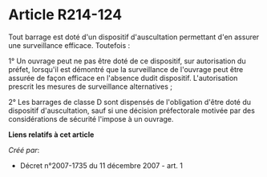 # Article R214-124

Tout barrage est doté d'un dispositif d'auscultation permettant d'en assurer une surveillance efficace. Toutefois :

1° Un ouvrage peut ne pas être doté de ce dispositif, sur autorisation du préfet, lorsqu'il est démontré que la surveillance
de l'ouvrage peut être assurée de façon efficace en l'absence dudit dispositif. L'autorisation prescrit les mesures de
surveillance alternatives ;

2° Les barrages de classe D sont dispensés de l'obligation d'être doté du dispositif d'auscultation, sauf si une décision
préfectorale motivée par des considérations de sécurité l'impose à un ouvrage.

**Liens relatifs à cet article**

_Créé par_:

  - Décret n°2007-1735 du 11 décembre 2007 - art. 1
